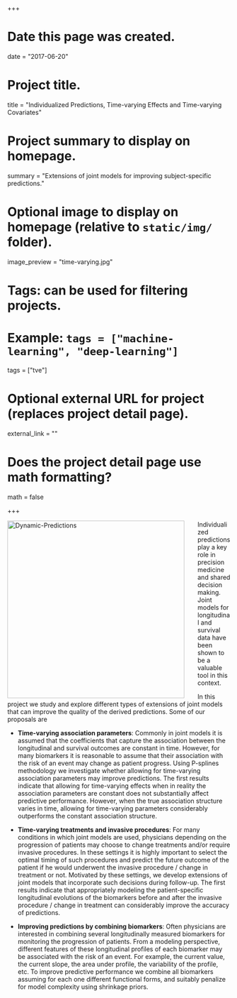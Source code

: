+++
# Date this page was created.
date = "2017-06-20"

# Project title.
title = "Individualized Predictions, Time-varying Effects and Time-varying Covariates"

# Project summary to display on homepage.
summary = "Extensions of joint models for improving subject-specific predictions."

# Optional image to display on homepage (relative to `static/img/` folder).
image_preview = "time-varying.jpg"

# Tags: can be used for filtering projects.
# Example: `tags = ["machine-learning", "deep-learning"]`
tags = ["tve"]

# Optional external URL for project (replaces project detail page).
external_link = ""

# Does the project detail page use math formatting?
math = false

+++

<img src="dynPred.gif" alt="Dynamic-Predictions" 
style="float: left; margin: 0px 30px 0px 0px; width: 400px;"/>

Individualized predictions play a key role in precision medicine and shared decision making. Joint models for longitudinal and survival data have been shown to be a valuable tool in this context. 

In this project we study and explore different types of extensions of joint models that can improve the quality of the derived predictions. Some of our proposals are

- **Time-varying association parameters**: Commonly in joint models it is assumed that the coefficients that capture the association between the longitudinal and survival outcomes are constant in time. However, for many biomarkers it is reasonable to assume that their association with the risk of an event may change as patient progress. Using P-splines methodology we investigate whether allowing for time-varying association parameters may improve predictions. The first results indicate that allowing for time-varying effects when in reality the association parameters are constant does not substantially affect predictive performance. However, when the true association structure varies in time, allowing for time-varying parameters considerably outperforms the constant association structure.

- **Time-varying treatments and invasive procedures**: For many conditions in which joint models are used, physicians depending on the progression of patients may choose to change treatments and/or require invasive procedures. In these settings it is highly important to select the optimal timing of such procedures and predict the future outcome of the patient if he would underwent the invasive procedure / change in treatment or not. Motivated by these settings, we develop extensions of joint models that incorporate such decisions during follow-up. The first results indicate that appropriately modeling the patient-specific longitudinal evolutions of the biomarkers before and after the invasive procedure / change in treatment can considerably improve the accuracy of predictions.

- **Improving predictions by combining biomarkers**: Often physicians are interested in combining several longitudinally measured biomarkers for monitoring the progression of patients. From a modeling perspective, different features of these longitudinal profiles of each biomarker may be associated with the risk of an event. For example, the current value, the current slope, the area under profile, the variability of the profile, etc. To improve predictive performance we combine all biomarkers assuming for each one different functional forms, and suitably penalize for model complexity using shrinkage priors.


